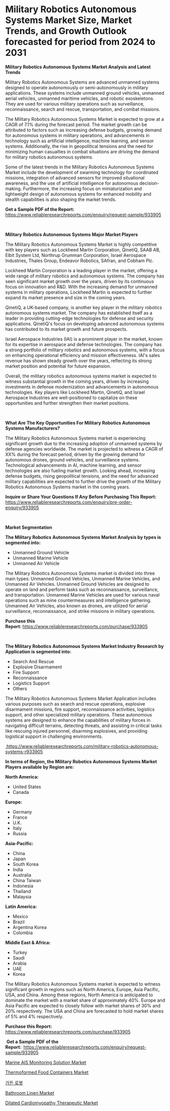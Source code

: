 <p><h1>Military Robotics Autonomous Systems Market Size, Market Trends, and Growth Outlook forecasted for period from 2024 to 2031</h1></p><p><strong>Military Robotics Autonomous Systems Market Analysis and Latest Trends</strong></p>
<p><p>Military Robotics Autonomous Systems are advanced unmanned systems designed to operate autonomously or semi-autonomously in military applications. These systems include unmanned ground vehicles, unmanned aerial vehicles, unmanned maritime vehicles, and robotic exoskeletons. They are used for various military operations such as surveillance, reconnaissance, search and rescue, transportation, and combat missions.</p><p>The Military Robotics Autonomous Systems Market is expected to grow at a CAGR of 7.1% during the forecast period. The market growth can be attributed to factors such as increasing defense budgets, growing demand for autonomous systems in military operations, and advancements in technology such as artificial intelligence, machine learning, and sensor systems. Additionally, the rise in geopolitical tensions and the need for minimizing human casualties in combat situations are driving the demand for military robotics autonomous systems.</p><p>Some of the latest trends in the Military Robotics Autonomous Systems Market include the development of swarming technology for coordinated missions, integration of advanced sensors for improved situational awareness, and the use of artificial intelligence for autonomous decision-making. Furthermore, the increasing focus on miniaturization and lightweight design of autonomous systems for enhanced mobility and stealth capabilities is also shaping the market trends.</p></p>
<p><strong>Get a Sample PDF of the Report:&nbsp;</strong> <a href="https://www.reliableresearchreports.com/enquiry/request-sample/933905">https://www.reliableresearchreports.com/enquiry/request-sample/933905</a></p>
<p>&nbsp;</p>
<p><strong>Military Robotics Autonomous Systems Major Market Players</strong></p>
<p><p>The Military Robotics Autonomous Systems Market is highly competitive with key players such as Lockheed Martin Corporation, QinetiQ, SAAB AB, Elbit System Ltd, Northrup Grumman Corporation, Israel Aerospace Industries, Thales Group, Endeavor Robotics, SAfran, and Cobham Plc. </p><p>Lockheed Martin Corporation is a leading player in the market, offering a wide range of military robotics and autonomous systems. The company has seen significant market growth over the years, driven by its continuous focus on innovation and R&D. With the increasing demand for unmanned systems in military operations, Lockheed Martin is expected to further expand its market presence and size in the coming years.</p><p>QinetiQ, a UK-based company, is another key player in the military robotics autonomous systems market. The company has established itself as a leader in providing cutting-edge technologies for defense and security applications. QinetiQ's focus on developing advanced autonomous systems has contributed to its market growth and future prospects.</p><p>Israel Aerospace Industries (IAI) is a prominent player in the market, known for its expertise in aerospace and defense technologies. The company has a strong portfolio of military robotics and autonomous systems, with a focus on enhancing operational efficiency and mission effectiveness. IAI's sales revenue has shown steady growth over the years, reflecting its strong market position and potential for future expansion.</p><p>Overall, the military robotics autonomous systems market is expected to witness substantial growth in the coming years, driven by increasing investments in defense modernization and advancements in autonomous technologies. Key players like Lockheed Martin, QinetiQ, and Israel Aerospace Industries are well-positioned to capitalize on these opportunities and further strengthen their market positions.</p></p>
<p>&nbsp;</p>
<p><strong>What Are The Key Opportunities For Military Robotics Autonomous Systems Manufacturers?</strong></p>
<p><p>The Military Robotics Autonomous Systems market is experiencing significant growth due to the increasing adoption of unmanned systems by defense agencies worldwide. The market is projected to witness a CAGR of XX% during the forecast period, driven by the growing demand for autonomous drones, ground vehicles, and surveillance systems. Technological advancements in AI, machine learning, and sensor technologies are also fueling market growth. Looking ahead, increasing defense budgets, rising geopolitical tensions, and the need for advanced military capabilities are expected to further drive the growth of the Military Robotics Autonomous Systems market in the coming years.</p></p>
<p><strong>Inquire or Share Your Questions If Any Before Purchasing This Report:</strong> <a href="https://www.reliableresearchreports.com/enquiry/pre-order-enquiry/933905">https://www.reliableresearchreports.com/enquiry/pre-order-enquiry/933905</a></p>
<p>&nbsp;</p>
<p><strong>Market Segmentation</strong></p>
<p><strong>The Military Robotics Autonomous Systems Market Analysis by types is segmented into:</strong></p>
<p><ul><li>Unmanned Ground Vehicle</li><li>Unmanned Marine Vehicle</li><li>Unmanned Air Vehicle</li></ul></p>
<p><p>The Military Robotics Autonomous Systems market is divided into three main types: Unmanned Ground Vehicles, Unmanned Marine Vehicles, and Unmanned Air Vehicles. Unmanned Ground Vehicles are designed to operate on land and perform tasks such as reconnaissance, surveillance, and transportation. Unmanned Marine Vehicles are used for various naval operations such as mine countermeasures and intelligence gathering. Unmanned Air Vehicles, also known as drones, are utilized for aerial surveillance, reconnaissance, and strike missions in military operations.</p></p>
<p><strong>Purchase this Report:&nbsp;</strong><a href="https://www.reliableresearchreports.com/purchase/933905">https://www.reliableresearchreports.com/purchase/933905</a></p>
<p>&nbsp;</p>
<p><strong>The Military Robotics Autonomous Systems Market Industry Research by Application is segmented into:</strong></p>
<p><ul><li>Search And Rescue</li><li>Explosive Disarmament</li><li>Fire Support</li><li>Reconnaissance</li><li>Logistics Support</li><li>Others</li></ul></p>
<p><p>The Military Robotics Autonomous Systems Market Application includes various purposes such as search and rescue operations, explosive disarmament missions, fire support, reconnaissance activities, logistics support, and other specialized military operations. These autonomous systems are designed to enhance the capabilities of military forces in navigating difficult terrains, detecting threats, and assisting in critical tasks like rescuing injured personnel, disarming explosives, and providing logistical support in challenging environments.</p></p>
<p><a href="https://www.reliableresearchreports.com/military-robotics-autonomous-systems-r933905">&nbsp;https://www.reliableresearchreports.com/military-robotics-autonomous-systems-r933905</a></p>
<p><strong>In terms of Region, the Military Robotics Autonomous Systems Market Players available by Region are:</strong></p>
<p>
    <p> <strong> North America: </strong>
        <ul>
            <li>United States</li>
            <li>Canada</li>
        </ul>
        </p> 
    <p> <strong> Europe: </strong>
        <ul>
            <li>Germany</li>
            <li>France</li>
            <li>U.K.</li>
            <li>Italy</li>
            <li>Russia</li>
        </ul>
        </p> 
    <p> <strong> Asia-Pacific: </strong>
        <ul>
            <li>China</li>
            <li>Japan</li>
            <li>South Korea</li>
            <li>India</li>
            <li>Australia</li>
            <li>China Taiwan</li>
            <li>Indonesia</li>
            <li>Thailand</li>
            <li>Malaysia</li>
        </ul>
        </p> 
    <p> <strong> Latin America: </strong>
        <ul>
            <li>Mexico</li>
            <li>Brazil</li>
            <li>Argentina Korea</li>
            <li>Colombia</li>
        </ul>
        </p> 
    <p> <strong> Middle East & Africa: </strong>
        <ul>
            <li>Turkey</li>
            <li>Saudi</li>
            <li>Arabia</li>
            <li>UAE</li>
            <li>Korea</li>
        </ul>
    </p>
    </p>
<p><p>The Military Robotics Autonomous Systems market is expected to witness significant growth in regions such as North America, Europe, Asia Pacific, USA, and China. Among these regions, North America is anticipated to dominate the market with a market share of approximately 40%. Europe and Asia Pacific are expected to closely follow with market shares of 30% and 20% respectively. The USA and China are forecasted to hold market shares of 5% and 4% respectively.</p></p>
<p><strong>Purchase this Report: </strong><a href="https://www.reliableresearchreports.com/purchase/933905">https://www.reliableresearchreports.com/purchase/933905</a></p>
<p>&nbsp;<strong>Get a Sample PDF of the Report:&nbsp;&nbsp;</strong><a href="https://www.reliableresearchreports.com/enquiry/request-sample/933905">https://www.reliableresearchreports.com/enquiry/request-sample/933905</a></p>
<p><strong></strong></p>
<p><p><a href="https://github.com/singletonthaxterkelliehr2df/Market-Research-Report-List-2/blob/main/marine-ais-monitoring-solution-market.md">Marine AIS Monitoring Solution Market</a></p><p><a href="https://www.linkedin.com/pulse/thermoformed-food-containers-market-trends-analysis-forecasted-qvlje">Thermoformed Food Containers Market</a></p><p><a href="https://github.com/chupp85/Market-Research-Report-List-1/blob/main/571535354311.md">가든 로봇</a></p><p><a href="https://www.linkedin.com/pulse/bathroom-linen-market-insights-cagr-trends-growth-strategies-qdqwe">Bathroom Linen Market</a></p><p><a href="https://github.com/SashaBeier2023/Market-Research-Report-List-1/blob/main/dilated-cardiomyopathy-therapeutic-market.md">Dilated Cardiomyopathy Therapeutic Market</a></p></p>